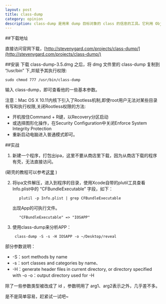 ```yaml
---
layout: post
title: class-dump
category: opinion
description: class-dump 是用来 dump 目标对象的 class 的信息的工具。它利用 Object-C 的 runtime 特性，将存储在Mach-O文件中的文件信息提取出来，并生成对应的 .h 文件。
---
```


##下载地址

直接访问官网下载，[http://stevenygard.com/projects/class-dump/](http://stevenygard.com/projects/class-dump/)

##安装
下载 class-dump-3.5.dmg 之后，将 dmg 文件里的 class-dump 复制到 “/usr/bin” 下,并赋予其执行权限:

	sudo chmod 777 /usr/bin/class-dump
	
输入 class-dump，即可查看他的一些基本参数。
	
注意：Mac OS X 10.11内核下引入了Rootless机制,即使root用户无法对某些目录有写和执行权限,关闭Rootless权限的方法:

- 开机按住Command + R键，以Recovery分区启动
- 或选择图形化操作，在Security Configuration中关闭Enforce System Integrity Protection
- 重新启动电脑进入普通模式即可。

##实战
1. 新建一个程序，打包出ipa，这里不要从商店里下载，因为从商店下载的程序有壳，无法直接访问。

(砸壳的教程可以参考[这里](http://www.dechao.net/dumpdecrypted/) )

2. 将ipa文件解压，进入到程序的目录，使用Xcode自带的plutil工具查看Info.plist中的 “CFBundleExecutable” 字段，如下：

          plutil -p Info.plist | grep CFBundleExecutable
          
	出现App的可执行文件。

          "CFBundleExecutable" => "IOSAPP"

3. 使用class-dump来分析APP：

		class-dump -S -s -H IOSAPP -o ~/Desktop/reveal

部分参数说明：

* -S：sort methods by name
* -s：sort classes and categories by name、
* -H：generate header files in current directory, or directory specified with -o
-o：output directory used for -H

除了一些参数类型被改成了 id ，参数明用了 arg1、arg2表示之外，几乎差不多。

是不是简单容易，赶紧试一试吧~